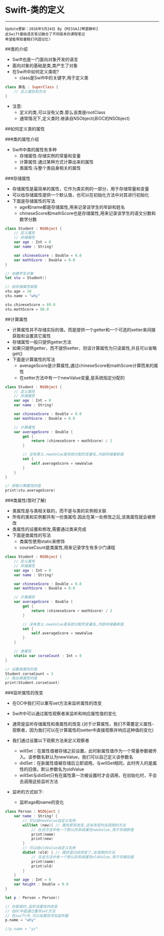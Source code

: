 # Swift-类的定义
---
```objc
Update更新：2016年5月24日 By {MISSAJJ琴瑟静听}
此Swift基础语言笔记融合了不同版本的课程笔记
希望能帮助童鞋们巩固记忆!
```
##类的介绍

- Swift也是一门面向对象开发的语言
- 面向对象的基础是类,类产生了对象
- 在Swift中如何定义类呢?
  - class是Swift中的关键字,用于定义类
```swift
class 类名 : SuperClass {
    // 定义属性和方法
}
```
- 注意:
  - 定义的类,可以没有父类.那么该类是rootClass
  - 通常情况下,定义类时.继承自NSObject(非OC的NSObject)


##如何定义类的属性

###类的属性介绍

- Swift中类的属性有多种
  - 存储属性:存储实例的常量和变量
  - 计算属性:通过某种方式计算出来的属性
  - 类属性:与整个类自身相关的属性


###存储属性

- 存储属性是最简单的属性，它作为类实例的一部分，用于存储常量和变量
- 可以给存储属性提供一个默认值，也可以在初始化方法中对其进行初始化
- 下面是存储属性的写法
  - age和name都是存储属性,用来记录该学生的年龄和姓名
  - chineseScore和mathScore也是存储属性,用来记录该学生的语文分数和数学分数

```swift
class Student : NSObject {
    // 定义属性
    // 存储属性
    var age : Int = 0
    var name : String?

    var chineseScore : Double = 0.0
    var mathScore : Double = 0.0
}

// 创建学生对象
let stu = Student()

// 给存储属性赋值
stu.age = 10
stu.name = "why"

stu.chineseScore = 89.0
stu.mathScore = 98.0
```
##计算属性

- 计算属性并不存储实际的值，而是提供一个getter和一个可选的setter来间接获取和设置其它属性
- 存储属性一般只提供getter方法
- 如果只提供getter，而不提供setter，则该计算属性为只读属性,并且可以省略get{}
- 下面是计算属性的写法
  - averageScore是计算属性,通过chineseScore和mathScore计算而来的属性
  - 在setter方法中有一个newValue变量,是系统指定分配的

```swift
class Student : NSObject {
    // 定义属性
    // 存储属性
    var age : Int = 0
    var name : String?

    var chineseScore : Double = 0.0
    var mathScore : Double = 0.0

    // 计算属性
    var averageScore : Double {
        get {
            return (chineseScore + mathScore) / 2
        }

        // 没有意义.newValue是系统分配的变量名,内部存储着新值
        set {
            self.averageScore = newValue
        }
    }
}

// 获取计算属性的值
print(stu.averageScore)
```

###类属性(暂时了解)

- 类属性是与类相关联的，而不是与类的实例相关联
- 所有的类和实例都共有一份类属性.因此在某一处修改之后,该类属性就会被修改
- 类属性的设置和修改,需要通过类来完成
- 下面是类属性的写法
  - 类属性使用static来修饰
  - courseCount是类属性,用来记录学生有多少门课程


```swift
class Student : NSObject {
    // 定义属性
    // 存储属性
    var age : Int = 0
    var name : String?

    var chineseScore : Double = 0.0
    var mathScore : Double = 0.0

    // 计算属性
    var averageScore : Double {
        get {
            return (chineseScore + mathScore) / 2
        }

        // 没有意义.newValue是系统分配的变量名,内部存储着新值
        set {
            self.averageScore = newValue
        }
    }

    // 类属性
    static var corseCount : Int = 0
}

// 设置类属性的值
Student.corseCount = 3
// 取出类属性的值
print(Student.corseCount)
```
###监听属性的改变
 
- 在OC中我们可以重写set方法来监听属性的改变
- Swift中可以通过属性观察者来监听和响应属性值的变化
- 通常是监听存储属性和类属性的改变.(对于计算属性，我们不需要定义属性- 观察者，因为我们可以在计算属性的setter中直接观察并响应这种值的变化)
- 我们通过设置以下观察方法来定义观察者
  - willSet：在属性值被存储之前设置。此时新属性值作为一个常量参数被传入。该参数名默认为newValue，我们可以自己定义该参数名
  - didSet：在新属性值被存储后立即调用。与willSet相同，此时传入的是属性的旧值，默认参数名为oldValue
  - willSet与didSet只有在属性第一次被设置时才会调用，在初始化时，不会去调用这些监听方法


- 监听的方式如下:
  - 监听age和name的变化

```swift
class Person : NSObject {
    var name : String? {
        // 可以给newValue自定义名称
        willSet (new){ // 属性即将改变,还未改变时会调用的方法
            // 在该方法中有一个默认的系统属性newValue,用于存储新值
            print(name)
            print(new)
        }
        // 可以给oldValue自定义名称
        didSet (old) { // 属性值已经改变了,会调用的方法
            // 在该方法中有一个默认的系统属性oldValue,用于存储旧值
            print(name)
            print(old)
        }
    }
    var age : Int = 0
    var height : Double = 0.0
}

let p : Person = Person()

// 在赋值时,监听该属性的改变
// 在OC中是通过重写set方法
// 在swift中,可以给属性添加监听器
p.name = "why"

//p.name = "yz"
```